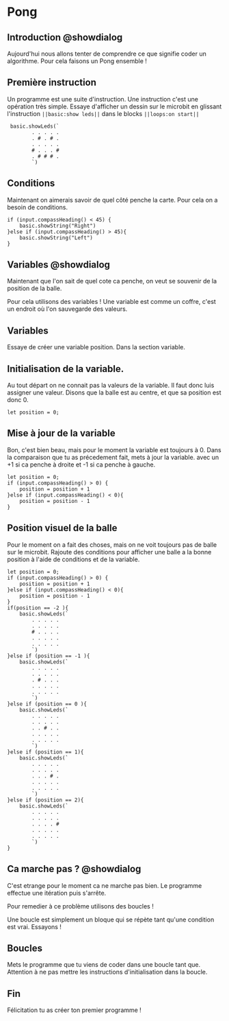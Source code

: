 # Pong

## Introduction @showdialog
Aujourd'hui nous allons tenter de comprendre ce que signifie
coder un algorithme.
Pour cela faisons un Pong ensemble !


## Première instruction
Un programme est une suite d'instruction. Une instruction
c'est une opération très simple. Essaye d'afficher un dessin
sur le microbit en glissant l'instruction ``||basic:show leds||``
dans le blocks ``||loops:on start||``
```blocks
 basic.showLeds(`
        . . . . .
        . # . # .
        . . . . .
        # . . . #
        . # # # .
        `)
```


## Conditions

Maintenant on aimerais savoir de quel côté penche la carte.
Pour cela on a besoin de conditions.

```blocks
if (input.compassHeading() < 45) {
	basic.showString("Right")
}else if (input.compassHeading() > 45){
    basic.showString("Left")
}
```

## Variables @showdialog
Maintenant que l'on sait de quel cote ca penche,
on veut se souvenir de la position de la balle.

Pour cela utilisons des variables !
Une variable est comme un coffre, c'est un endroit où l'on 
sauvegarde des valeurs.

## Variables

Essaye de créer une variable position. Dans la section variable.

## Initialisation de la variable.
Au tout départ on ne connait pas la valeurs de la variable.
Il faut donc luis assigner une valeur. Disons que la balle est 
au centre, et que sa position est donc 0.
```blocks
let position = 0;
```

## Mise à jour de la variable
Bon, c'est bien beau, mais pour le moment la variable est toujours à 0.
Dans la comparaison que tu as précedement fait, mets à jour la variable.
avec un +1 si ca penche à droite et -1 si ca penche à gauche.

```blocks
let position = 0;
if (input.compassHeading() > 0) {
    position = position + 1
}else if (input.compassHeading() < 0){
    position = position - 1
}
```

## Position visuel de la balle
Pour le moment on a fait des choses, mais on ne voit toujours 
pas de balle sur le microbit.
Rajoute des conditions pour afficher une balle a la bonne position
à l'aide de conditions et de la variable.


```blocks
let position = 0;
if (input.compassHeading() > 0) {
    position = position + 1
}else if (input.compassHeading() < 0){
    position = position - 1
}
if(position == -2 ){
    basic.showLeds(`
        . . . . .
        . . . . .
        # . . . .
        . . . . .
        . . . . .
        `)
}else if (position == -1 ){
    basic.showLeds(`
        . . . . .
        . . . . .
        . # . . .
        . . . . .
        . . . . .
        `)
}else if (position == 0 ){
    basic.showLeds(`
        . . . . .
        . . . . .
        . . # . .
        . . . . .
        . . . . .
        `)
}else if (position == 1){
    basic.showLeds(`
        . . . . .
        . . . . .
        . . . # .
        . . . . .
        . . . . .
        `)
}else if (position == 2){
    basic.showLeds(`
        . . . . .
        . . . . .
        . . . . #
        . . . . .
        . . . . .
        `)
}
```

## Ca marche pas ? @showdialog
C'est etrange pour le moment ca ne marche pas bien.
Le programme effectue une itération puis s'arrête.

Pour remedier à ce problème utilisons des boucles !

Une boucle est simplement un bloque qui se répète tant qu'une condition
est vrai.
Essayons !

## Boucles
Mets le programme que tu viens de coder dans une boucle tant que.
Attention à ne pas mettre les instructions d'initialisation dans la boucle.


## Fin

Félicitation tu as créer ton premier programme !
